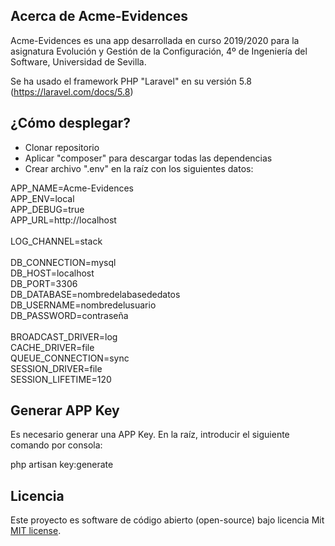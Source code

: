 ## Acerca de Acme-Evidences

Acme-Evidences es una app desarrollada en curso 2019/2020 para la asignatura Evolución y Gestión de la Configuración, 4º de Ingeniería del Software, Universidad de Sevilla.

Se ha usado el framework PHP "Laravel" en su versión 5.8 (https://laravel.com/docs/5.8)

## ¿Cómo desplegar?

- Clonar repositorio
- Aplicar "composer" para descargar todas las dependencias
- Crear archivo ".env" en la raíz con los siguientes datos:

APP_NAME=Acme-Evidences<br>
APP_ENV=local<br>
APP_DEBUG=true<br>
APP_URL=http://localhost<br>
<br>
LOG_CHANNEL=stack<br>
<br>
DB_CONNECTION=mysql<br>
DB_HOST=localhost<br>
DB_PORT=3306<br>
DB_DATABASE=nombredelabasededatos<br>
DB_USERNAME=nombredelusuario<br>
DB_PASSWORD=contraseña<br>
<br>
BROADCAST_DRIVER=log<br>
CACHE_DRIVER=file<br>
QUEUE_CONNECTION=sync<br>
SESSION_DRIVER=file<br>
SESSION_LIFETIME=120<br>

## Generar APP Key

Es necesario generar una APP Key. En la raíz, introducir el siguiente comando por consola:

php artisan key:generate

## Licencia

Este proyecto es software de código abierto (open-source) bajo licencia Mit [MIT license](https://opensource.org/licenses/MIT).
